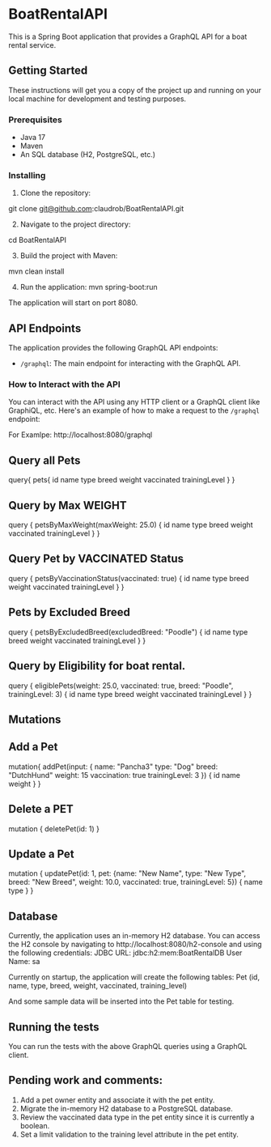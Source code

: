 # BoatRentalAPI

This is a Spring Boot application that provides a GraphQL API for a boat rental service.

## Getting Started

These instructions will get you a copy of the project up and running on your local machine for development and testing purposes.

### Prerequisites

- Java 17
- Maven
- An SQL database (H2, PostgreSQL, etc.)

### Installing

1. Clone the repository:

git clone git@github.com:claudrob/BoatRentalAPI.git

2. Navigate to the project directory:

cd BoatRentalAPI

3. Build the project with Maven:

mvn clean install

4. Run the application:
mvn spring-boot:run

The application will start on port 8080.

## API Endpoints

The application provides the following GraphQL API endpoints:

- `/graphql`: The main endpoint for interacting with the GraphQL API.

### How to Interact with the API

You can interact with the API using any HTTP client or a GraphQL client like GraphiQL, etc. Here's an example of how to make a request to the `/graphql` endpoint:

For Examlpe:
http://localhost:8080/graphql

## Query all Pets

query{
 pets{
 	id
	name
  type
	breed
	weight
  vaccinated
  trainingLevel
}
}

## Query by Max WEIGHT

query {
  petsByMaxWeight(maxWeight: 25.0) {
    id
    name
    type
    breed
    weight
    vaccinated
    trainingLevel
  }
}

## Query Pet by VACCINATED Status


query {
  petsByVaccinationStatus(vaccinated: true) {
    id
    name
    type
    breed
    weight
    vaccinated
    trainingLevel
  }
}

## Pets by Excluded Breed

query {
  petsByExcludedBreed(excludedBreed: "Poodle") {
    id
    name
    type
    breed
    weight
    vaccinated
    trainingLevel
  }
}

## Query by Eligibility for boat rental.


query {
  eligiblePets(weight: 25.0, vaccinated: true, breed: "Poodle", trainingLevel: 3) {
    id
    name
    type
    breed
    weight
    vaccinated
    trainingLevel
  }
}




## Mutations



## Add a Pet

mutation{
  addPet(input: {
    name: "Pancha3"
    type: "Dog"
    breed: "DutchHund"
    weight: 15
    vaccination: true
    trainingLevel: 3
  })
  {
    id
    name
    weight
  }
}

## Delete a PET


mutation {
  deletePet(id: 1)
}


## Update a Pet

mutation {
  updatePet(id: 1, pet: {name: "New Name", 
    type: "New Type", breed: "New Breed", weight: 10.0, vaccinated: true, trainingLevel: 5}) {
    name
    type
  }
}

## Database

Currently, the application uses an in-memory H2 database. You can access the H2 console by navigating to http://localhost:8080/h2-console and using the following credentials:
JDBC URL: jdbc:h2:mem:BoatRentalDB
User Name: sa

Currently on startup, the application will create the following tables:
Pet (id, name, type, breed, weight, vaccinated, training_level)

And some sample data will be inserted into the Pet table for testing.


## Running the tests

You can run the tests with the above GraphQL queries using a GraphQL client.

## Pending work and comments:

1. Add a pet owner entity and associate it with the pet entity.
2. Migrate the in-memory H2 database to a PostgreSQL database.
3. Review the vaccinated data type in the pet entity since it is currently a boolean.
4. Set a limit validation to the training level attribute in the pet entity.







